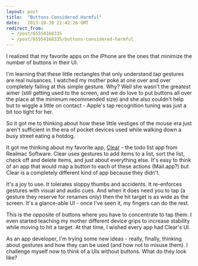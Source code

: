 ```yaml
---
layout: post
title:  "Buttons Considered Harmful"
date:   2013-10-30 21:42:26 GMT
redirect_from:
  - /post/65554168335
  - /post/65554168335/buttons-considered-harmful
---
```




I realized that my favorite apps on the iPhone are the ones that minimize the number of buttons in their UI.

I'm learning that these little rectangles that only understand tap gestures are real nuisances. I watched my mother poke at one over and over completely failing at this simple gesture. Why? Well she wasn't the greatest aimer (still getting used to the screen, and we do love to put buttons all over the place at the minimum recommended size) and she also couldn't help but to wiggle a little on contact - Apple's tap recognition tuning was just a bit too tight for her.

So it got me to thinking about how these little vestiges of the mouse era just aren't sufficient in the era of pocket devices used while walking down a busy street eating a hotdog.

It got me thinking about my favorite app, [Clear](http://www.realmacsoftware.com/clear) - the todo list app from Realmac Software. Clear uses gestures to add items to a list, sort the list, check off and delete items, and just about everything else. It's easy to think of an app that would map a button to each of these actions (Mail.app?) but Clear is a completely different kind of app because they didn't.

It's a joy to use. It tolerates sloppy thumbs and accidents. It re-enforces gestures with visual and audio cues. And when it does need you to tap (a gesture they reserve for renames only) then the hit target is as wide as the screen. It's a glance-able UI - once I've seen it, my fingers can do the rest.

This is the opposite of buttons where you have to concentrate to tap them. I even started teaching my mother different device grips to increase stability while moving to hit a target. At that time, I wished every app had Clear's UI.

As an app developer, I'm trying some new ideas - really, finally, thinking about gestures and how they can be used (and how not to misuse them). I challenge myself now to think of a UIs without buttons. What do they look like?
